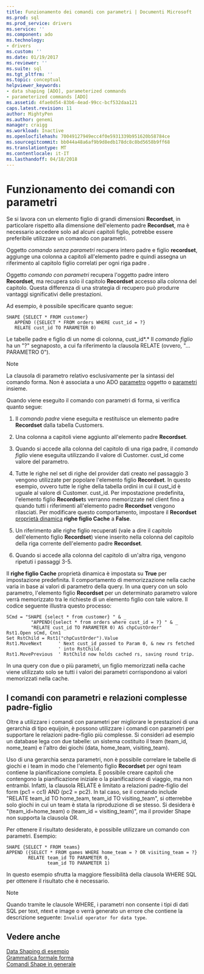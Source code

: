 ```yaml
---
title: Funzionamento dei comandi con parametri | Documenti Microsoft
ms.prod: sql
ms.prod_service: drivers
ms.service: ''
ms.component: ado
ms.technology:
- drivers
ms.custom: ''
ms.date: 01/19/2017
ms.reviewer: ''
ms.suite: sql
ms.tgt_pltfrm: ''
ms.topic: conceptual
helpviewer_keywords:
- data shaping [ADO], parameterized commands
- parameterized commands [ADO]
ms.assetid: 4fae0d54-83b6-4ead-99cc-bcf532daa121
caps.latest.revision: 11
author: MightyPen
ms.author: genemi
manager: craigg
ms.workload: Inactive
ms.openlocfilehash: 70049127949ecc4f0e5931339b951620b58784ce
ms.sourcegitcommit: bb044a48a6af9b9d8edb178dc8c8bd5658b9ff68
ms.translationtype: MT
ms.contentlocale: it-IT
ms.lasthandoff: 04/18/2018
---
```

# <a name="operation-of-parameterized-commands"></a>Funzionamento dei comandi con parametri
Se si lavora con un elemento figlio di grandi dimensioni **Recordset**, in particolare rispetto alla dimensione dell'elemento padre **Recordset**, ma è necessario accedere solo ad alcuni capitoli figlio, potrebbe essere preferibile utilizzare un comando con parametri.  
  
 Oggetto *comando senza parametri* recupera intero padre e figlio **recordset**, aggiunge una colonna a capitoli all'elemento padre e quindi assegna un riferimento al capitolo figlio correlati per ogni riga padre .  
  
 Oggetto *comando con parametri* recupera l'oggetto padre intero **Recordset**, ma recupera solo il capitolo **Recordset** accesso alla colonna del capitolo. Questa differenza di una strategia di recupero può produrre vantaggi significativi delle prestazioni.  
  
 Ad esempio, è possibile specificare quanto segue:  
  
```  
SHAPE {SELECT * FROM customer}   
   APPEND ({SELECT * FROM orders WHERE cust_id = ?}   
   RELATE cust_id TO PARAMETER 0)  
```  
  
 Le tabelle padre e figlio di un nome di colonna, cust_id*.* Il *comando figlio* ha un "?" segnaposto, a cui fa riferimento la clausola RELATE (ovvero, "... PARAMETRO 0").  
  
> [!NOTE]
>  La clausola di parametro relativo esclusivamente per la sintassi del comando forma. Non è associata a uno ADO [parametro](../../../ado/reference/ado-api/parameter-object.md) oggetto o [parametri](../../../ado/reference/ado-api/parameters-collection-ado.md) insieme.  
  
 Quando viene eseguito il comando con parametri di forma, si verifica quanto segue:  
  
1.  Il *comando padre* viene eseguita e restituisce un elemento padre **Recordset** dalla tabella Customers.  
  
2.  Una colonna a capitoli viene aggiunto all'elemento padre **Recordset**.  
  
3.  Quando si accede alla colonna del capitolo di una riga padre, il *comando figlio* viene eseguita utilizzando il valore di Customer. cust_id come valore del parametro.  
  
4.  Tutte le righe nel set di righe del provider dati creato nel passaggio 3 vengono utilizzate per popolare l'elemento figlio **Recordset**. In questo esempio, ovvero tutte le righe della tabella ordini in cui il cust_id è uguale al valore di Customer. cust_id. Per impostazione predefinita, l'elemento figlio **Recordset**s verranno memorizzate nel client fino a quando tutti i riferimenti all'elemento padre **Recordset** vengono rilasciati. Per modificare questo comportamento, impostare il **Recordset** [proprietà dinamica](../../../ado/reference/ado-api/ado-dynamic-property-index.md) **righe figlio Cache** a **False**.  
  
5.  Un riferimento alle righe figlio recuperati (vale a dire il capitolo dell'elemento figlio **Recordset**) viene inserito nella colonna del capitolo della riga corrente dell'elemento padre **Recordset**.  
  
6.  Quando si accede alla colonna del capitolo di un'altra riga, vengono ripetuti i passaggi 3-5.  
  
 Il **righe figlio Cache** proprietà dinamica è impostata su **True** per impostazione predefinita. Il comportamento di memorizzazione nella cache varia in base ai valori di parametro della query. In una query con un solo parametro, l'elemento figlio **Recordset** per un determinato parametro valore verrà memorizzato tra le richieste di un elemento figlio con tale valore. Il codice seguente illustra questo processo:  
  
```  
SCmd = "SHAPE {select * from customer} " & _  
         "APPEND({select * from orders where cust_id = ?} " & _  
         "RELATE cust_id TO PARAMETER 0) AS chpCustOrder"  
Rst1.Open sCmd, Cnn1  
Set RstChild = Rst1("chpCustOrder").Value  
Rst1.MoveNext      ' Next cust_id passed to Param 0, & new rs fetched   
                   ' into RstChild.  
Rst1.MovePrevious  ' RstChild now holds cached rs, saving round trip.  
```  
  
 In una query con due o più parametri, un figlio memorizzati nella cache viene utilizzato solo se tutti i valori dei parametri corrispondono ai valori memorizzati nella cache.  
  
## <a name="parameterized-commands-and-complex-parent-child-relations"></a>I comandi con parametri e relazioni complesse padre-figlio  
 Oltre a utilizzare i comandi con parametri per migliorare le prestazioni di una gerarchia di tipo equijoin, è possono utilizzare i comandi con parametri per supportare le relazioni padre-figlio più complesse. Si consideri ad esempio un database lega con due tabelle: un sistema costituito il team (team_id, nome_team) e l'altro dei giochi (data, home_team, visiting_team).  
  
 Uso di una gerarchia senza parametri, non è possibile correlare le tabelle di giochi e i team in modo che l'elemento figlio **Recordset** per ogni team contiene la pianificazione completa. È possibile creare capitoli che contengono la pianificazione iniziale o la pianificazione di viaggio, ma non entrambi. Infatti, la clausola RELATE è limitato a relazioni padre-figlio del form (pc1 = cc1) AND (pc2 = pc2). In tal caso, se il comando include "RELATE team_id TO home_team, team_id TO visiting_team", si otterrebbe solo giochi in cui un team è stata la riproduzione di se stesso. Si desidera è "(team_id=home_team) o (team_id = visiting_team)", ma il provider Shape non supporta la clausola OR.  
  
 Per ottenere il risultato desiderato, è possibile utilizzare un comando con parametri. Esempio:  
  
```  
SHAPE {SELECT * FROM teams}   
APPEND ({SELECT * FROM games WHERE home_team = ? OR visiting_team = ?}   
        RELATE team_id TO PARAMETER 0,   
               team_id TO PARAMETER 1)   
```  
  
 In questo esempio sfrutta la maggiore flessibilità della clausola WHERE SQL per ottenere il risultato che è necessario.  
  
> [!NOTE]
>  Quando tramite le clausole WHERE, i parametri non consente i tipi di dati SQL per text, ntext e image o verrà generato un errore che contiene la descrizione seguente: `Invalid operator for data type`.  
  
## <a name="see-also"></a>Vedere anche  
 [Data Shaping di esempio](../../../ado/guide/data/data-shaping-example.md)   
 [Grammatica formale forma](../../../ado/guide/data/formal-shape-grammar.md)   
 [Comandi Shape in generale](../../../ado/guide/data/shape-commands-in-general.md)
